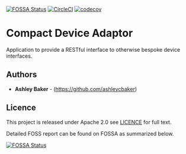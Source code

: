 [![FOSSA Status](https://app.fossa.com/api/projects/git%2Bgithub.com%2Fyetanotheruk%2Fcompact-device-adaptor.svg?type=shield)](https://app.fossa.com/projects/git%2Bgithub.com%2Fyetanotheruk%2Fcompact-device-adaptor?ref=badge_shield)
[![CircleCI](https://circleci.com/gh/yetanotheruk/compact-device-adaptor.svg?style=shield)](https://circleci.com/gh/yetanother/compact-device-adaptor)
[![codecov](https://codecov.io/gh/yetanotheruk/compact-device-adaptor/branch/main/graph/badge.svg?token=HJKFSOAX2S)](https://codecov.io/gh/yetanotheruk/compact-device-adaptor)

# Compact Device Adaptor

Application to provide a RESTful interface to otherwise bespoke device interfaces.

## Authors

* **Ashley Baker** - (https://github.com/ashleycbaker)

## Licence

This project is released under Apache 2.0 see [LICENCE](LICENSE) for full text.

Detailed FOSS report can be found on FOSSA as summarized below.

[![FOSSA Status](https://app.fossa.com/api/projects/git%2Bgithub.com%2Fyetanotheruk%2Fcompact-device-adaptor.svg?type=large)](https://app.fossa.com/projects/git%2Bgithub.com%2Fyetanotheruk%2Fcompact-device-adaptor?ref=badge_large)